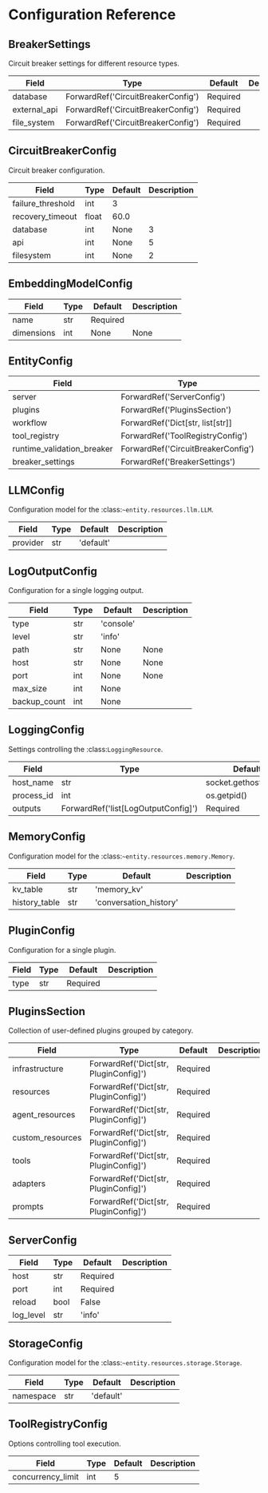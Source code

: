 # Configuration Reference

## BreakerSettings

Circuit breaker settings for different resource types.

| Field | Type | Default | Description |
| --- | --- | --- | --- |
| database | ForwardRef('CircuitBreakerConfig') | Required |  |
| external_api | ForwardRef('CircuitBreakerConfig') | Required |  |
| file_system | ForwardRef('CircuitBreakerConfig') | Required |  |

## CircuitBreakerConfig

Circuit breaker configuration.

| Field | Type | Default | Description |
| --- | --- | --- | --- |
| failure_threshold | int | 3 |  |
| recovery_timeout | float | 60.0 |  |
| database | int | None | 3 |  |
| api | int | None | 5 |  |
| filesystem | int | None | 2 |  |

## EmbeddingModelConfig

| Field | Type | Default | Description |
| --- | --- | --- | --- |
| name | str | Required |  |
| dimensions | int | None | None |  |

## EntityConfig

| Field | Type | Default | Description |
| --- | --- | --- | --- |
| server | ForwardRef('ServerConfig') | Required |  |
| plugins | ForwardRef('PluginsSection') | Required |  |
| workflow | ForwardRef('Dict[str, list[str]] | None') | None |  |
| tool_registry | ForwardRef('ToolRegistryConfig') | Required |  |
| runtime_validation_breaker | ForwardRef('CircuitBreakerConfig') | Required |  |
| breaker_settings | ForwardRef('BreakerSettings') | Required |  |

## LLMConfig

Configuration model for the :class:`~entity.resources.llm.LLM`.

| Field | Type | Default | Description |
| --- | --- | --- | --- |
| provider | str | 'default' |  |

## LogOutputConfig

Configuration for a single logging output.

| Field | Type | Default | Description |
| --- | --- | --- | --- |
| type | str | 'console' |  |
| level | str | 'info' |  |
| path | str | None | None |  |
| host | str | None | None |  |
| port | int | None | None |  |
| max_size | int | None |  |  |
| backup_count | int | None |  |  |

## LoggingConfig

Settings controlling the :class:`LoggingResource`.

| Field | Type | Default | Description |
| --- | --- | --- | --- |
| host_name | str | socket.gethostname() |  |
| process_id | int | os.getpid() |  |
| outputs | ForwardRef('list[LogOutputConfig]') | Required |  |

## MemoryConfig

Configuration model for the :class:`~entity.resources.memory.Memory`.

| Field | Type | Default | Description |
| --- | --- | --- | --- |
| kv_table | str | 'memory_kv' |  |
| history_table | str | 'conversation_history' |  |

## PluginConfig

Configuration for a single plugin.

| Field | Type | Default | Description |
| --- | --- | --- | --- |
| type | str | Required |  |

## PluginsSection

Collection of user-defined plugins grouped by category.

| Field | Type | Default | Description |
| --- | --- | --- | --- |
| infrastructure | ForwardRef('Dict[str, PluginConfig]') | Required |  |
| resources | ForwardRef('Dict[str, PluginConfig]') | Required |  |
| agent_resources | ForwardRef('Dict[str, PluginConfig]') | Required |  |
| custom_resources | ForwardRef('Dict[str, PluginConfig]') | Required |  |
| tools | ForwardRef('Dict[str, PluginConfig]') | Required |  |
| adapters | ForwardRef('Dict[str, PluginConfig]') | Required |  |
| prompts | ForwardRef('Dict[str, PluginConfig]') | Required |  |

## ServerConfig

| Field | Type | Default | Description |
| --- | --- | --- | --- |
| host | str | Required |  |
| port | int | Required |  |
| reload | bool | False |  |
| log_level | str | 'info' |  |

## StorageConfig

Configuration model for the :class:`~entity.resources.storage.Storage`.

| Field | Type | Default | Description |
| --- | --- | --- | --- |
| namespace | str | 'default' |  |

## ToolRegistryConfig

Options controlling tool execution.

| Field | Type | Default | Description |
| --- | --- | --- | --- |
| concurrency_limit | int | 5 |  |
